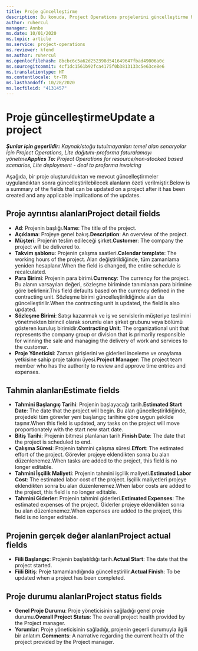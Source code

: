 ```yaml
---
title: Proje güncelleştirme
description: Bu konuda, Project Operations projelerini güncelleştirme hakkında bilgiler sağlanmaktadır.
author: ruhercul
manager: Annbe
ms.date: 10/01/2020
ms.topic: article
ms.service: project-operations
ms.reviewer: kfend
ms.author: ruhercul
ms.openlocfilehash: 8bcbc6c5a62d252398d541649647fbad49006a0c
ms.sourcegitcommit: 4cf1dc1561b92fca4175f0b3813133c5e63ce8e6
ms.translationtype: HT
ms.contentlocale: tr-TR
ms.lasthandoff: 10/28/2020
ms.locfileid: "4131457"
---
```

# <a name="update-a-project"></a><span data-ttu-id="428a4-103">Proje güncelleştirme</span><span class="sxs-lookup"><span data-stu-id="428a4-103">Update a project</span></span>

<span data-ttu-id="428a4-104">_**Şunlar için geçerlidir:** Kaynak/stoğu tutulmayanları temel alan senaryolar için Project Operations, Lite dağıtımı-proforma faturalamayı yönetme_</span><span class="sxs-lookup"><span data-stu-id="428a4-104">_**Applies To:** Project Operations for resource/non-stocked based scenarios, Lite deployment - deal to proforma invoicing_</span></span>

<span data-ttu-id="428a4-105">Aşağıda, bir proje oluşturulduktan ve mevcut güncelleştirmeler uygulandıktan sonra güncelleştirilebilecek alanların özeti verilmiştir.</span><span class="sxs-lookup"><span data-stu-id="428a4-105">Below is a summary of the fields that can be updated on a project after it has been created and any applicable implications of the updates.</span></span>

## <a name="project-detail-fields"></a><span data-ttu-id="428a4-106">Proje ayrıntısı alanları</span><span class="sxs-lookup"><span data-stu-id="428a4-106">Project detail fields</span></span>

- <span data-ttu-id="428a4-107">**Ad**: Projenin başlığı.</span><span class="sxs-lookup"><span data-stu-id="428a4-107">**Name**: The title of the project.</span></span>
- <span data-ttu-id="428a4-108">**Açıklama**: Projeye genel bakış.</span><span class="sxs-lookup"><span data-stu-id="428a4-108">**Description**: An overview of the project.</span></span>
- <span data-ttu-id="428a4-109">**Müşteri**: Projenin teslim edileceği şirket.</span><span class="sxs-lookup"><span data-stu-id="428a4-109">**Customer**: The company the project will be delivered to.</span></span>
- <span data-ttu-id="428a4-110">**Takvim şablonu**: Projenin çalışma saatleri.</span><span class="sxs-lookup"><span data-stu-id="428a4-110">**Calendar template**: The working hours of the project.</span></span> <span data-ttu-id="428a4-111">Alan değiştirildiğinde, tüm zamanlama yeniden hesaplanır.</span><span class="sxs-lookup"><span data-stu-id="428a4-111">When the field is changed, the entire schedule is recalculated.</span></span>
- <span data-ttu-id="428a4-112">**Para Birimi**: Projenin para birimi.</span><span class="sxs-lookup"><span data-stu-id="428a4-112">**Currency**: The currency for the project.</span></span> <span data-ttu-id="428a4-113">Bu alanın varsayılan değeri, sözleşme biriminde tanımlanan para birimine göre belirlenir.</span><span class="sxs-lookup"><span data-stu-id="428a4-113">This field defaults based on the currency defined in the contracting unit.</span></span> <span data-ttu-id="428a4-114">Sözleşme birimi güncelleştirildiğinde alan da güncelleştirilir.</span><span class="sxs-lookup"><span data-stu-id="428a4-114">When the contracting unit is updated, the field is also updated.</span></span>
- <span data-ttu-id="428a4-115">**Sözleşme Birimi**: Satışı kazanmak ve iş ve servislerin müşteriye teslimini yönetmekten birincil olarak sorumlu olan şirket grubunu veya bölümü gösteren kuruluş birimidir.</span><span class="sxs-lookup"><span data-stu-id="428a4-115">**Contracting Unit**: The organizational unit that represents the company group or division that is primarily responsible for winning the sale and managing the delivery of work and services to the customer.</span></span> 
- <span data-ttu-id="428a4-116">**Proje Yöneticisi**: Zaman girişlerini ve giderleri inceleme ve onaylama yetkisine sahip proje takımı üyesi.</span><span class="sxs-lookup"><span data-stu-id="428a4-116">**Project Manager**: The project team member who has the authority to review and approve time entries and expenses.</span></span>

## <a name="estimate-fields"></a><span data-ttu-id="428a4-117">Tahmin alanları</span><span class="sxs-lookup"><span data-stu-id="428a4-117">Estimate fields</span></span>

- <span data-ttu-id="428a4-118">**Tahmini Başlangıç Tarihi**: Projenin başlayacağı tarih.</span><span class="sxs-lookup"><span data-stu-id="428a4-118">**Estimated Start Date**: The date that the project will begin.</span></span> <span data-ttu-id="428a4-119">Bu alan güncelleştirildiğinde, projedeki tüm görevler yeni başlangıç tarihine göre uygun şekilde taşınır.</span><span class="sxs-lookup"><span data-stu-id="428a4-119">When this field is updated, any tasks on the project will move proportionately with the start new start date.</span></span>
- <span data-ttu-id="428a4-120">**Bitiş Tarihi**: Projenin bitmesi planlanan tarih.</span><span class="sxs-lookup"><span data-stu-id="428a4-120">**Finish Date**: The date that the project is scheduled to end.</span></span>
- <span data-ttu-id="428a4-121">**Çalışma Süresi**: Projenin tahmini çalışma süresi.</span><span class="sxs-lookup"><span data-stu-id="428a4-121">**Effort**: The estimated effort of the project.</span></span> <span data-ttu-id="428a4-122">Görevler projeye eklendikten sonra bu alan düzenlenemez.</span><span class="sxs-lookup"><span data-stu-id="428a4-122">When tasks are added to the project, this field is no longer editable.</span></span>
- <span data-ttu-id="428a4-123">**Tahmini İşçilik Maliyeti**: Projenin tahmini işçilik maliyeti.</span><span class="sxs-lookup"><span data-stu-id="428a4-123">**Estimated Labor Cost**: The estimated labor cost of the project.</span></span> <span data-ttu-id="428a4-124">İşçilik maliyetleri projeye eklendikten sonra bu alan düzenlenemez.</span><span class="sxs-lookup"><span data-stu-id="428a4-124">When labor costs are added to the project, this field is no longer editable.</span></span>
- <span data-ttu-id="428a4-125">**Tahmini Giderler**: Projenin tahmini giderleri.</span><span class="sxs-lookup"><span data-stu-id="428a4-125">**Estimated Expenses**: The estimated expenses of the project.</span></span> <span data-ttu-id="428a4-126">Giderler projeye eklendikten sonra bu alan düzenlenemez.</span><span class="sxs-lookup"><span data-stu-id="428a4-126">When expenses are added to the project, this field is no longer editable.</span></span>

## <a name="project-actual-fields"></a><span data-ttu-id="428a4-127">Projenin gerçek değer alanları</span><span class="sxs-lookup"><span data-stu-id="428a4-127">Project actual fields</span></span>
- <span data-ttu-id="428a4-128">**Fiili Başlangıç**: Projenin başlatıldığı tarih.</span><span class="sxs-lookup"><span data-stu-id="428a4-128">**Actual Start**: The date that the project started.</span></span>
- <span data-ttu-id="428a4-129">**Fiili Bitiş**: Proje tamamlandığında güncelleştirilir.</span><span class="sxs-lookup"><span data-stu-id="428a4-129">**Actual Finish**: To be updated when a project has been completed.</span></span>

## <a name="project-status-fields"></a><span data-ttu-id="428a4-130">Proje durumu alanları</span><span class="sxs-lookup"><span data-stu-id="428a4-130">Project status fields</span></span>

- <span data-ttu-id="428a4-131">**Genel Proje Durumu**: Proje yöneticisinin sağladığı genel proje durumu.</span><span class="sxs-lookup"><span data-stu-id="428a4-131">**Overall Project Status**: The overall project health provided by the Project manager.</span></span>
- <span data-ttu-id="428a4-132">**Yorumlar**: Proje yöneticisinin sağladığı, projenin geçerli durumuyla ilgili bir anlatım.</span><span class="sxs-lookup"><span data-stu-id="428a4-132">**Comments**: A narrative regarding the current health of the project provided by the Project manager.</span></span>

